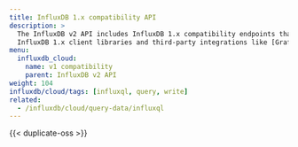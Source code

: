 ```yaml
---
title: InfluxDB 1.x compatibility API
description: >
  The InfluxDB v2 API includes InfluxDB 1.x compatibility endpoints that work with
  InfluxDB 1.x client libraries and third-party integrations like [Grafana](https://grafana.com) and others.
menu:
  influxdb_cloud:
    name: v1 compatibility
    parent: InfluxDB v2 API
weight: 104
influxdb/cloud/tags: [influxql, query, write]
related:
  - /influxdb/cloud/query-data/influxql
---
```


{{< duplicate-oss >}}
